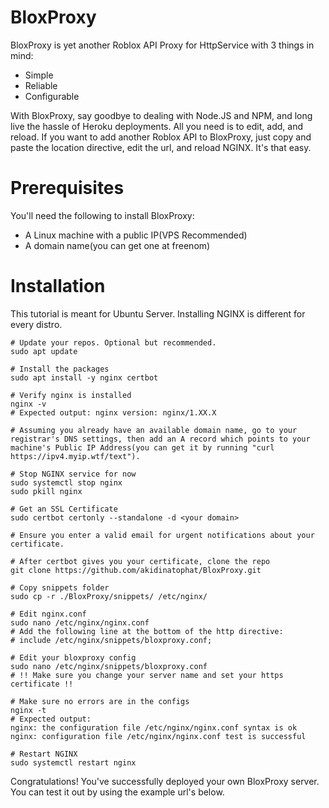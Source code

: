# BloxProxy
BloxProxy is yet another Roblox API Proxy for HttpService with 3 things in mind:
- Simple
- Reliable
- Configurable

With BloxProxy, say goodbye to dealing with Node.JS and NPM, and long live the hassle of Heroku deployments. All you need is to edit, add, and reload.
If you want to add another Roblox API to BloxProxy, just copy and paste the location directive, edit the url, and reload NGINX. It's that easy.

# Prerequisites
You'll need the following to install BloxProxy:
- A Linux machine with a public IP(VPS Recommended)
- A domain name(you can get one at freenom)

# Installation
This tutorial is meant for Ubuntu Server. Installing NGINX is different for every distro.

```
# Update your repos. Optional but recommended.
sudo apt update

# Install the packages
sudo apt install -y nginx certbot

# Verify nginx is installed
nginx -v
# Expected output: nginx version: nginx/1.XX.X

# Assuming you already have an available domain name, go to your registrar's DNS settings, then add an A record which points to your machine's Public IP Address(you can get it by running "curl https://ipv4.myip.wtf/text").

# Stop NGINX service for now
sudo systemctl stop nginx
sudo pkill nginx

# Get an SSL Certificate
sudo certbot certonly --standalone -d <your domain>

# Ensure you enter a valid email for urgent notifications about your certificate.

# After certbot gives you your certificate, clone the repo
git clone https://github.com/akidinatophat/BloxProxy.git

# Copy snippets folder
sudo cp -r ./BloxProxy/snippets/ /etc/nginx/

# Edit nginx.conf
sudo nano /etc/nginx/nginx.conf
# Add the following line at the bottom of the http directive:
# include /etc/nginx/snippets/bloxproxy.conf;

# Edit your bloxproxy config
sudo nano /etc/nginx/snippets/bloxproxy.conf
# !! Make sure you change your server name and set your https certificate !!

# Make sure no errors are in the configs
nginx -t
# Expected output: 
nginx: the configuration file /etc/nginx/nginx.conf syntax is ok
nginx: configuration file /etc/nginx/nginx.conf test is successful

# Restart NGINX
sudo systemctl restart nginx
```
Congratulations! You've successfully deployed your own BloxProxy server. You can test it out by using the example url's below.
